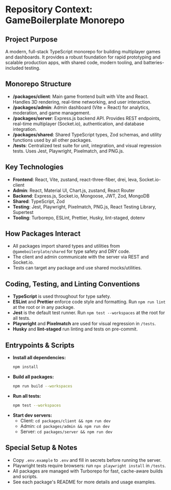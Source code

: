 # Repository Context: GameBoilerplate Monorepo

## Project Purpose

A modern, full-stack TypeScript monorepo for building multiplayer games and dashboards. It provides a robust foundation for rapid prototyping and scalable production apps, with shared code, modern tooling, and batteries-included testing.

## Monorepo Structure

- **/packages/client**: Main game frontend built with Vite and React. Handles 3D rendering, real-time networking, and user interaction.
- **/packages/admin**: Admin dashboard (Vite + React) for analytics, moderation, and game management.
- **/packages/server**: Express.js backend API. Provides REST endpoints, real-time multiplayer (Socket.io), authentication, and database integration.
- **/packages/shared**: Shared TypeScript types, Zod schemas, and utility functions used by all other packages.
- **/tests**: Centralized test suite for unit, integration, and visual regression tests. Uses Jest, Playwright, Pixelmatch, and PNG.js.

## Key Technologies

- **Frontend**: React, Vite, zustand, react-three-fiber, drei, leva, Socket.io-client
- **Admin**: React, Material UI, Chart.js, zustand, React Router
- **Backend**: Express.js, Socket.io, Mongoose, JWT, Zod, MongoDB
- **Shared**: TypeScript, Zod
- **Testing**: Jest, Playwright, Pixelmatch, PNG.js, React Testing Library, Supertest
- **Tooling**: Turborepo, ESLint, Prettier, Husky, lint-staged, dotenv

## How Packages Interact

- All packages import shared types and utilities from `@gameboilerplate/shared` for type safety and DRY code.
- The client and admin communicate with the server via REST and Socket.io.
- Tests can target any package and use shared mocks/utilities.

## Coding, Testing, and Linting Conventions

- **TypeScript** is used throughout for type safety.
- **ESLint** and **Prettier** enforce code style and formatting. Run `npm run lint` at the root or in any package.
- **Jest** is the default test runner. Run `npm test --workspaces` at the root for all tests.
- **Playwright** and **Pixelmatch** are used for visual regression in `/tests`.
- **Husky** and **lint-staged** run linting and tests on pre-commit.

## Entrypoints & Scripts

- **Install all dependencies:**
  ```sh
  npm install
  ```
- **Build all packages:**
  ```sh
  npm run build --workspaces
  ```
- **Run all tests:**
  ```sh
  npm test --workspaces
  ```
- **Start dev servers:**
  - Client: `cd packages/client && npm run dev`
  - Admin: `cd packages/admin && npm run dev`
  - Server: `cd packages/server && npm run dev`

## Special Setup & Notes

- Copy `.env.example` to `.env` and fill in secrets before running the server.
- Playwright tests require browsers: run `npx playwright install` in `/tests`.
- All packages are managed with Turborepo for fast, cache-aware builds and scripts.
- See each package's README for more details and usage examples.
